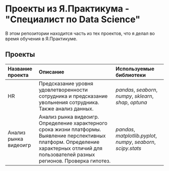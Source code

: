 # Проекты из Я.Практикума - "Специалист по Data Science"

В этом репозитории находится часть из тех проектов, что я делал во время обучения в Я.Практикуме.

## Проекты

| Название проекта | Описание | Используемые библиотеки | 
| :---------------------- | :---------------------- | :---------------------- |
| HR | Предсказание уровня удовлетворенности сотрудника и предсказание увольнения сотрудника. Также анализ данных. | *pandas*, *seaborn*, *numpy*, *sklearn*, *shap*, *optuna* |
| Анализ рынка видеоигр | Анализ рынка видеоигр. Определение характерного срока жизни платформы. Выявление перспективных платформ. Определение характерных отличий для пользователей разных регионов. Проверка гипотез.| *pandas*, *matplotlib.pyplot*, *numpy*, *seaborn*, *scipy.stats*